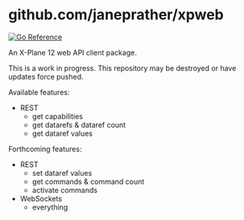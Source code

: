 # github.com/janeprather/xpweb

[![Go Reference](https://pkg.go.dev/badge/github.com/janeprather/xpweb.svg)](https://pkg.go.dev/github.com/janeprather/xpweb)

An X-Plane 12 web API client package.

This is a work in progress.  This repository may be destroyed or have updates force pushed.

Available features:

* REST
  * get capabilities
  * get datarefs & dataref count
  * get dataref values

Forthcoming features:

* REST
  * set dataref values
  * get commands & command count
  * activate commands
* WebSockets
  * everything
